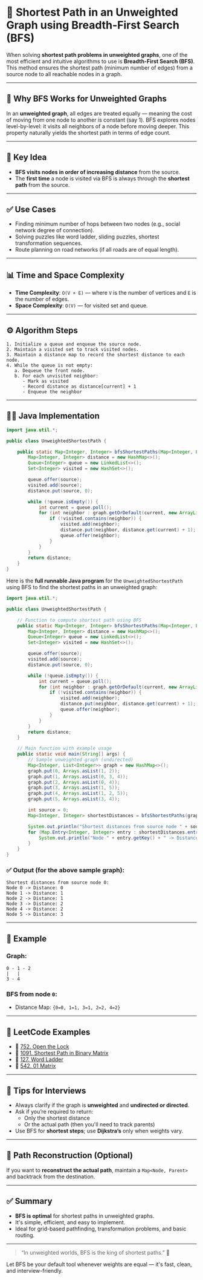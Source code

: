 

# 🧭 Shortest Path in an Unweighted Graph using Breadth-First Search (BFS)

When solving **shortest path problems in unweighted graphs**, one of the most efficient and intuitive algorithms to use is **Breadth-First Search (BFS)**. This method ensures the shortest path (minimum number of edges) from a source node to all reachable nodes in a graph.

---

## 📌 Why BFS Works for Unweighted Graphs

In an **unweighted graph**, all edges are treated equally — meaning the cost of moving from one node to another is constant (say 1). BFS explores nodes level-by-level: it visits all neighbors of a node before moving deeper. This property naturally yields the shortest path in terms of edge count.

---

## 🧠 Key Idea

- **BFS visits nodes in order of increasing distance** from the source.
- The **first time** a node is visited via BFS is always through the **shortest path** from the source.

---

## ✅ Use Cases

- Finding minimum number of hops between two nodes (e.g., social network degree of connection).
- Solving puzzles like word ladder, sliding puzzles, shortest transformation sequences.
- Route planning on road networks (if all roads are of equal length).

---

## 📊 Time and Space Complexity

- **Time Complexity**: `O(V + E)` — where `V` is the number of vertices and `E` is the number of edges.
- **Space Complexity**: `O(V)` — for visited set and queue.

---

## ⚙️ Algorithm Steps

```text
1. Initialize a queue and enqueue the source node.
2. Maintain a visited set to track visited nodes.
3. Maintain a distance map to record the shortest distance to each node.
4. While the queue is not empty:
   a. Dequeue the front node.
   b. For each unvisited neighbor:
      - Mark as visited
      - Record distance as distance[current] + 1
      - Enqueue the neighbor
```

---

## 👨‍💻 Java Implementation

```java
import java.util.*;

public class UnweightedShortestPath {

    public static Map<Integer, Integer> bfsShortestPaths(Map<Integer, List<Integer>> graph, int source) {
        Map<Integer, Integer> distance = new HashMap<>();
        Queue<Integer> queue = new LinkedList<>();
        Set<Integer> visited = new HashSet<>();

        queue.offer(source);
        visited.add(source);
        distance.put(source, 0);

        while (!queue.isEmpty()) {
            int current = queue.poll();
            for (int neighbor : graph.getOrDefault(current, new ArrayList<>())) {
                if (!visited.contains(neighbor)) {
                    visited.add(neighbor);
                    distance.put(neighbor, distance.get(current) + 1);
                    queue.offer(neighbor);
                }
            }
        }
        return distance;
    }
}
```



Here is the **full runnable Java program** for the `UnweightedShortestPath` using BFS to find the shortest paths in an unweighted graph:

```java
import java.util.*;

public class UnweightedShortestPath {

    // Function to compute shortest path using BFS
    public static Map<Integer, Integer> bfsShortestPaths(Map<Integer, List<Integer>> graph, int source) {
        Map<Integer, Integer> distance = new HashMap<>();
        Queue<Integer> queue = new LinkedList<>();
        Set<Integer> visited = new HashSet<>();

        queue.offer(source);
        visited.add(source);
        distance.put(source, 0);

        while (!queue.isEmpty()) {
            int current = queue.poll();
            for (int neighbor : graph.getOrDefault(current, new ArrayList<>())) {
                if (!visited.contains(neighbor)) {
                    visited.add(neighbor);
                    distance.put(neighbor, distance.get(current) + 1);
                    queue.offer(neighbor);
                }
            }
        }
        return distance;
    }

    // Main function with example usage
    public static void main(String[] args) {
        // Sample unweighted graph (undirected)
        Map<Integer, List<Integer>> graph = new HashMap<>();
        graph.put(0, Arrays.asList(1, 2));
        graph.put(1, Arrays.asList(0, 3, 4));
        graph.put(2, Arrays.asList(0, 4));
        graph.put(3, Arrays.asList(1, 5));
        graph.put(4, Arrays.asList(1, 2, 5));
        graph.put(5, Arrays.asList(3, 4));

        int source = 0;
        Map<Integer, Integer> shortestDistances = bfsShortestPaths(graph, source);

        System.out.println("Shortest distances from source node " + source + ":");
        for (Map.Entry<Integer, Integer> entry : shortestDistances.entrySet()) {
            System.out.println("Node " + entry.getKey() + " -> Distance: " + entry.getValue());
        }
    }
}
```

### ✅ Output (for the above sample graph):

```
Shortest distances from source node 0:
Node 0 -> Distance: 0
Node 1 -> Distance: 1
Node 2 -> Distance: 1
Node 3 -> Distance: 2
Node 4 -> Distance: 2
Node 5 -> Distance: 3
```



---

## 🧪 Example

### Graph:
```
0 - 1 - 2
|   |
3 - 4
```

### BFS from node `0`:
- Distance Map: `{0=0, 1=1, 3=1, 2=2, 4=2}`

---

## 📘 LeetCode Examples

- 🔗 [752. Open the Lock](https://leetcode.com/problems/open-the-lock/)
- 🔗 [1091. Shortest Path in Binary Matrix](https://leetcode.com/problems/shortest-path-in-binary-matrix/)
- 🔗 [127. Word Ladder](https://leetcode.com/problems/word-ladder/)
- 🔗 [542. 01 Matrix](https://leetcode.com/problems/01-matrix/)

---

## 🧩 Tips for Interviews

- Always clarify if the graph is **unweighted** and **undirected or directed**.
- Ask if you’re required to return:
  - Only the shortest distance
  - Or the actual path (then you'll need to track parents)
- Use BFS for **shortest steps**; use **Dijkstra’s** only when weights vary.

---

## 🔁 Path Reconstruction (Optional)

If you want to **reconstruct the actual path**, maintain a `Map<Node, Parent>` and backtrack from the destination.

---

## ✅ Summary

- **BFS is optimal** for shortest paths in unweighted graphs.
- It's simple, efficient, and easy to implement.
- Ideal for grid-based pathfinding, transformation problems, and basic routing.

---

> “In unweighted worlds, BFS is the king of shortest paths.” 👑

Let BFS be your default tool whenever weights are equal — it's fast, clean, and interview-friendly.

